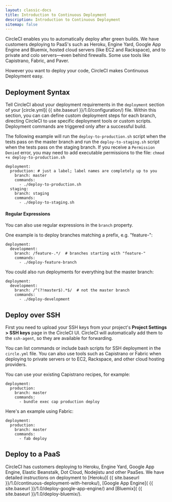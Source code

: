 ```yaml
---
layout: classic-docs
title: Introduction to Continuous Deployment
description: Introduction to Continuous Deployment
sitemap: false
---
```


CircleCI enables you to automatically deploy after green builds.
We have customers deploying to PaaS's such as Heroku, Engine Yard,
Google App Engine and Bluemix, hosted cloud servers (like EC2 and Rackspace),
and to private and colo servers&mdash;even behind firewalls.
Some use tools like Capistrano, Fabric, and Paver.

However you want to deploy your code, CircleCI makes
Continuous Deployment easy.

## Deployment Syntax

Tell CircleCI about your deployment requirements in the `deployment`
section of your [circle.yml]( {{ site.baseurl }}/1.0/configuration/) file.
Within this section, you can can define custom deployment steps for each
branch, directing CircleCI to use specific deployment tools or custom scripts.
Deployment commands are triggered only after a successful build.

The following example will run the `deploy-to-production.sh`
script when the tests pass on the master branch and run the
`deploy-to-staging.sh` script when the tests pass on the staging branch. If
you receive a `Permission Denied` error, you may need to add executable permissions
to the file: `chmod +x deploy-to-production.sh`

```
deployment:
  production: # just a label; label names are completely up to you
    branch: master
    commands:
      - ./deploy-to-production.sh
  staging:
    branch: staging
    commands:
      - ./deploy-to-staging.sh
```

#### Regular Expressions
You can also use regular expressions in the `branch` property.

One example is to deploy branches matching a prefix, e.g. "feature-":

```
deployment:
  development:
    branch: /feature-.*/  # branches starting with "feature-"
    commands:
      - ./deploy-feature-branch
```

You could also run deployments for everything but the master branch:

```
deployment:
  development:
    branch: /^(?!master$).*$/  # not the master branch
    commands:
      - ./deploy-development
```

## Deploy over SSH

First you need to upload your SSH keys from your project's
**Project Settings > SSH keys** page in the CircleCI UI.
CircleCI will automatically add them to the `ssh-agent`,
so they are available for forwarding.

You can list commands or include bash scripts for SSH deployment in the
`circle.yml` file.
You can also use tools such as Capistrano or Fabric when deploying to
private servers or to EC2, Rackspace, and other cloud hosting providers.

You can use your existing Capistrano recipes, for example:

```
deployment:
  production:
    branch: master
    commands:
      - bundle exec cap production deploy
```

Here's an example using Fabric:

```
deployment:
  production:
    branch: master
    commands:
      - fab deploy
```

## Deploy to a PaaS

CircleCI has customers deploying to Heroku, Engine Yard, Google App Engine, Elastic Beanstalk, Dot Cloud, Nodejistu and other PaaSes. We have detailed instructions on deployment to
[Heroku]( {{ site.baseurl }}/1.0/continuous-deployment-with-heroku/),
[Google App Engine]( {{ site.baseurl }}/1.0/deploy-google-app-engine/)
and [Bluemix]( {{ site.baseurl }}/1.0/deploy-bluemix/).

